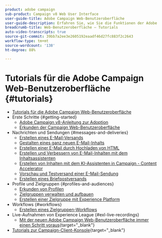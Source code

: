 ```yaml
---
product: adobe campaign
sub-product: Campaign v8 Web User Interface
user-guide-title: Adobe Campaign Web-Benutzeroberfläche
user-guide-description: Erfahren Sie, wie Sie die Funktionen der Adobe Campaign Web-Benutzeroberfläche verwenden.
breadcrumb-title: Web-Benutzeroberfläche – Tutorials
auto-video-transcripts: true
source-git-commit: 39bb7a2ee3e2605192eaadf46d27fc883f2c2643
workflow-type: tm+mt
source-wordcount: '138'
ht-degree: 88%

---
```



# Tutorials für die Adobe Campaign Web-Benutzeroberfläche {#tutorials}

+ [Tutorials für die Adobe Campaign Web-Benutzeroberfläche](/help/ac-web-learn-main/overview.md)
+ Erste Schritte {#getting-started}
   + [Adobe Campaign v8-Anleitung zur Adoption](https://experienceleague.adobe.com/en/docs/campaign-web/acs-to-ac/home)
   + [Erkunden der Campaign Web-Benutzeroberfläche](/help/get-started/explore-the-web-ui.md)
+ Nachrichten und Sendungen {#messages-and-deliveries}
   + [Erstellen eines E-Mail-Versands](/help/deliveries/create-an-email-delivery.md)
   + [Gestalten eines ganz neuen E-Mail-Inhalts](/help/design-the-delivery/create-email-content-from-scratch.md)
   + [Erstellen einer E-Mail durch Hochladen von HTML](/help/design-the-delivery/create-an-email-by-uploading-html.md)
   + [Erstellen und Verbessern von E-Mail-Inhalten mit dem Inhaltsassistenten](/help/design-the-delivery/create-and-improve-email-content-with-the-content-assistant.md)
   + [Erstellen von Inhalten mit dem KI-Assistenten in Campaign - Content Accelerator](/help/design-the-delivery/create-content-with-the-ai-assistant-content-accelerator.md)
   + [Vorschau und Testversand einer E-Mail-Sendung](/help/deliveries/preview-and-proof-an-email-delivery.md)
   + [Erstellen eines Briefpostversands](/help/design-the-delivery/create-a-direct-mail-delivery.md)
+ Profile und Zielgruppen {#profiles-and-audiences}
   + [Erkunden von Profilen](/help/profiles-and-audiences/explore-profiles.md)
   + [Zielgruppen verwalten und aufbauen](/help/profiles-and-audiences/manage-and-build-audiences.md)
   + [Erstellen einer Zielgruppe mit Experience Platform](/help/profiles-and-audiences/create-an-audience-with-experience-platform.md)
+ Workflows {#workflows}
   + [Erstellen eines Zielgruppen-Workflows](/help/workflows/create-a-targeting-workflow.md)
+ Live-Aufnahmen von Experience League {#exl-live-recordings}
   + [Mit der neuen Adobe Campaign Web-Benutzeroberfläche immer einen Schritt voraus](https://experienceleague.adobe.com/docs/events/experience-league-live-recordings/episodes/exl-live-episode-02-29-24.html?lang=de){target="_blank"}
+ [Tutorials zur Campaign-Client-Konsole](https://experienceleague.adobe.com/docs/campaign-learn/tutorials/overview.html?lang=de){target="_blank"}

